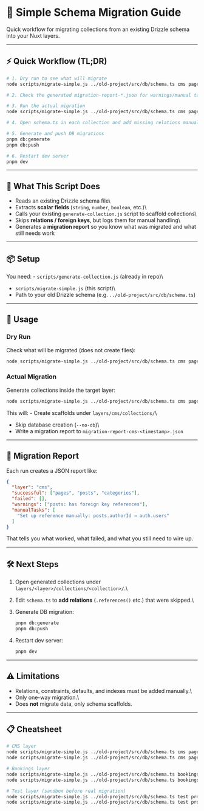 # 🚀 Simple Schema Migration Guide

Quick workflow for migrating collections from an existing Drizzle schema
into your Nuxt layers.

------------------------------------------------------------------------

## ⚡ Quick Workflow (TL;DR)

``` bash
# 1. Dry run to see what will migrate
node scripts/migrate-simple.js ../old-project/src/db/schema.ts cms pages,posts,categories --dry-run

# 2. Check the generated migration-report-*.json for warnings/manual tasks

# 3. Run the actual migration
node scripts/migrate-simple.js ../old-project/src/db/schema.ts cms pages,posts,categories

# 4. Open schema.ts in each collection and add missing relations manually

# 5. Generate and push DB migrations
pnpm db:generate
pnpm db:push

# 6. Restart dev server
pnpm dev
```

------------------------------------------------------------------------

## 🎯 What This Script Does

-   Reads an existing Drizzle schema file\
-   Extracts **scalar fields** (`string`, `number`, `boolean`, etc.)\
-   Calls your existing `generate-collection.js` script to scaffold
    collections\
-   Skips **relations / foreign keys**, but logs them for manual
    handling\
-   Generates a **migration report** so you know what was migrated and
    what still needs work

------------------------------------------------------------------------

## 📦 Setup

You need: - `scripts/generate-collection.js` (already in repo)\
- `scripts/migrate-simple.js` (this script)\
- Path to your old Drizzle schema
(e.g. `../old-project/src/db/schema.ts`)

------------------------------------------------------------------------

## 🔧 Usage

### Dry Run

Check what will be migrated (does not create files):

``` bash
node scripts/migrate-simple.js ../old-project/src/db/schema.ts cms pages,posts,categories --dry-run
```

### Actual Migration

Generate collections inside the target layer:

``` bash
node scripts/migrate-simple.js ../old-project/src/db/schema.ts cms pages,posts,categories
```

This will: - Create scaffolds under `layers/cms/collections/`\
- Skip database creation (`--no-db`)\
- Write a migration report to `migration-report-cms-<timestamp>.json`

------------------------------------------------------------------------

## 📄 Migration Report

Each run creates a JSON report like:

``` json
{
  "layer": "cms",
  "successful": ["pages", "posts", "categories"],
  "failed": [],
  "warnings": ["posts: has foreign key references"],
  "manualTasks": [
    "Set up reference manually: posts.authorId → auth.users"
  ]
}
```

That tells you what worked, what failed, and what you still need to wire
up.

------------------------------------------------------------------------

## 🛠 Next Steps

1.  Open generated collections under
    `layers/<layer>/collections/<collection>/`.\

2.  Edit `schema.ts` to **add relations** (`.references()` etc.) that
    were skipped.\

3.  Generate DB migration:

    ``` bash
    pnpm db:generate
    pnpm db:push
    ```

4.  Restart dev server:

    ``` bash
    pnpm dev
    ```

------------------------------------------------------------------------

## ⚠️ Limitations

-   Relations, constraints, defaults, and indexes must be added
    manually.\
-   Only one-way migration.\
-   Does **not** migrate data, only schema scaffolds.

------------------------------------------------------------------------

## 📋 Cheatsheet

``` bash
# CMS layer
node scripts/migrate-simple.js ../old-project/src/db/schema.ts cms pages,posts,categories --dry-run
node scripts/migrate-simple.js ../old-project/src/db/schema.ts cms pages,posts,categories

# Bookings layer
node scripts/migrate-simple.js ../old-project/src/db/schema.ts bookings bookingItems,locations --dry-run
node scripts/migrate-simple.js ../old-project/src/db/schema.ts bookings bookingItems,locations

# Test layer (sandbox before real migration)
node scripts/migrate-simple.js ../old-project/src/db/schema.ts test products --dry-run
node scripts/migrate-simple.js ../old-project/src/db/schema.ts test products
```
